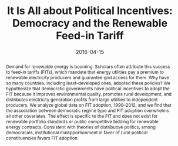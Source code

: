 ---
title: "It Is All about Political Incentives: Democracy and the Renewable Feed-in Tariff"
authors:
- admin
- Johannes Urpelainen

author_notes:
date: "2016-04-15"
doi: ""

# Publication type.
# Accepts a single type but formatted as a YAML list (for Hugo requirements).
# Enter a publication type from the CSL standard.
publication_types: ["article-journal"]

# Publication name and optional abbreviated publication name.
publication: "*Journal of Politics* 78(2): 603-619"

abstract: "Demand for renewable energy is booming. Scholars often attribute this success to feed-in tariffs (FITs), which mandate that energy utilities pay a premium to renewable electricity producers and guarantee grid access for them. Why have so many countries, including least-developed ones, adopted these policies? We hypothesize that democratic governments have political incentives to adopt the FIT because it improves environmental quality, promotes rural development, and distributes electricity generation profits from large utilities to independent producers. We analyze global data on FIT adoption, 1990–2012, and we find that the association between democratic regime type and FIT adoption overwhelms all other covariates. The effect is specific to the FIT and does not exist for renewable portfolio standards or public competitive bidding for renewable energy contracts. Consistent with theories of distributive politics, among democracies, institutional malapportionment in favor of rural political constituencies favors FIT adoption."

featured: true

tags:
- Journal

# links:
# - name: ""
#   url: ""
url_pdf: https://www.journals.uchicago.edu/doi/abs/10.1086/684791?journalCode=jop
url_code: 
url_dataset: https://dataverse.harvard.edu/dataset.xhtml?persistentId=doi:10.7910/DVN/Q0XAPV
url_poster: ''
url_project: ''
url_slides: ''
url_source: ''
url_video: ''
---